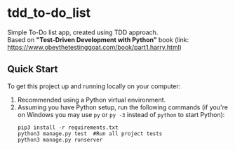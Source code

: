 # tdd_to-do_list
Simple To-Do list app, created using TDD approach.<br/>
Based on <strong>"Test-Driven Development with Python"</strong> book (link: https://www.obeythetestinggoat.com/book/part1.harry.html) 

## Quick Start

To get this project up and running locally on your computer:
1. Recommended using a Python virtual environment.
1. Assuming you have Python setup, run the following commands (if you're on Windows you may use `py` or `py -3` instead of `python` to start Python):
   ```
   pip3 install -r requirements.txt
   python3 manage.py test  #Run all project tests
   python3 manage.py runserver
   ```
